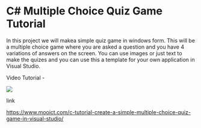 # C# Multiple Choice Quiz Game Tutorial
In this project we will makea  simple quiz game in windows form. This will be a multiple choice game where you are asked a question and you have 4 variations of answers on the screen. You can use images or just text to make the quizes and you can use this a template for your own application in Visual Studio. 

Video Tutorial - 

[![](http://img.youtube.com/vi/hQDjz2ISklw/0.jpg)](http://www.youtube.com/watch?v=hQDjz2ISklw "MOO ICT c sharp multiple choice quiz game")



link

https://www.mooict.com/c-tutorial-create-a-simple-multiple-choice-quiz-game-in-visual-studio/
